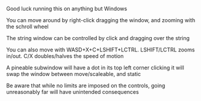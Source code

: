 Good luck running this on anything but Windows

You can move around by right-click dragging the window, 
and zooming with the schroll wheel

The string window can be controlled by click and dragging over the string

You can also move with WASD+X+C+LSHIFT+LCTRL. LSHIFT/LCTRL zooms in/out. 
C/X doubles/halves the speed of motion

A pineable subwindow will have a dot in its top left corner
clicking it will swap the window between move/scaleable, and static

Be aware that while no limits are imposed on the controls, 
going unreasonably far will have unintended consequences
